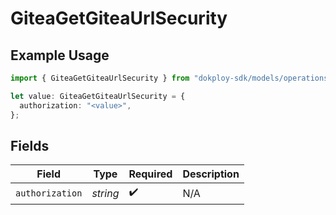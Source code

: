 # GiteaGetGiteaUrlSecurity

## Example Usage

```typescript
import { GiteaGetGiteaUrlSecurity } from "dokploy-sdk/models/operations";

let value: GiteaGetGiteaUrlSecurity = {
  authorization: "<value>",
};
```

## Fields

| Field              | Type               | Required           | Description        |
| ------------------ | ------------------ | ------------------ | ------------------ |
| `authorization`    | *string*           | :heavy_check_mark: | N/A                |